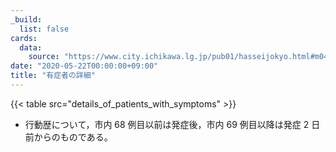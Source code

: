 ```yaml
---
_build:
  list: false
cards:
  data:
    source: "https://www.city.ichikawa.lg.jp/pub01/hasseijokyo.html#m04"
date: "2020-05-22T00:00:00+09:00"
title: "有症者の詳細"
---
```


{{< table src="details_of_patients_with_symptoms" >}}

- 行動歴について，市内 68 例目以前は発症後，市内 69 例目以降は発症 2 日前からのものである。
